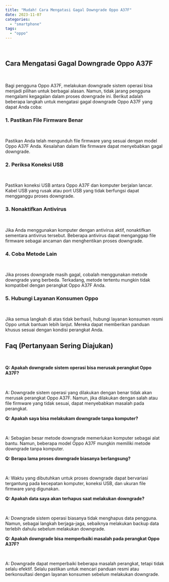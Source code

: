```yaml
---
title: "Mudah! Cara Mengatasi Gagal Downgrade Oppo A37F"
date: 2023-11-07
categories: 
  - "smartphone"
tags: 
  - "oppo"
---
```


 

## Cara Mengatasi Gagal Downgrade Oppo A37F

 

Bagi pengguna Oppo A37F, melakukan downgrade sistem operasi bisa menjadi pilihan untuk berbagai alasan. Namun, tidak jarang pengguna mengalami kegagalan dalam proses downgrade ini. Berikut adalah beberapa langkah untuk mengatasi gagal downgrade Oppo A37F yang dapat Anda coba:

### 1\. Pastikan File Firmware Benar

 

Pastikan Anda telah mengunduh file firmware yang sesuai dengan model Oppo A37F Anda. Kesalahan dalam file firmware dapat menyebabkan gagal downgrade.

### 2\. Periksa Koneksi USB

 

Pastikan koneksi USB antara Oppo A37F dan komputer berjalan lancar. Kabel USB yang rusak atau port USB yang tidak berfungsi dapat mengganggu proses downgrade.

### 3\. Nonaktifkan Antivirus

 

Jika Anda menggunakan komputer dengan antivirus aktif, nonaktifkan sementara antivirus tersebut. Beberapa antivirus dapat menganggap file firmware sebagai ancaman dan menghentikan proses downgrade.

### 4\. Coba Metode Lain

 

Jika proses downgrade masih gagal, cobalah menggunakan metode downgrade yang berbeda. Terkadang, metode tertentu mungkin tidak kompatibel dengan perangkat Oppo A37F Anda.

### 5\. Hubungi Layanan Konsumen Oppo

 

Jika semua langkah di atas tidak berhasil, hubungi layanan konsumen resmi Oppo untuk bantuan lebih lanjut. Mereka dapat memberikan panduan khusus sesuai dengan kondisi perangkat Anda.

## Faq (Pertanyaan Sering Diajukan)

 

**Q: Apakah downgrade sistem operasi bisa merusak perangkat Oppo A37F?**

 

A: Downgrade sistem operasi yang dilakukan dengan benar tidak akan merusak perangkat Oppo A37F. Namun, jika dilakukan dengan salah atau file firmware yang tidak sesuai, dapat menyebabkan masalah pada perangkat.

**Q: Apakah saya bisa melakukam downgrade tanpa komputer?**

 

A: Sebagian besar metode downgrade memerlukan komputer sebagai alat bantu. Namun, beberapa model Oppo A37F mungkin memiliki metode downgrade tanpa komputer.

**Q: Berapa lama proses downgrade biasanya berlangsung?**

 

A: Waktu yang dibutuhkan untuk proses downgrade dapat bervariasi tergantung pada kecepatan komputer, koneksi USB, dan ukuran file firmware yang digunakan.

**Q: Apakah data saya akan terhapus saat melakukan downgrade?**

 

A: Downgrade sistem operasi biasanya tidak menghapus data pengguna. Namun, sebagai langkah berjaga-jaga, sebaiknya melakukan backup data terlebih dahulu sebelum melakukan downgrade.

**Q: Apakah downgrade bisa memperbaiki masalah pada perangkat Oppo A37F?**

 

A: Downgrade dapat memperbaiki beberapa masalah perangkat, tetapi tidak selalu efektif. Selalu pastikan untuk mencari panduan resmi atau berkonsultasi dengan layanan konsumen sebelum melakukan downgrade.
